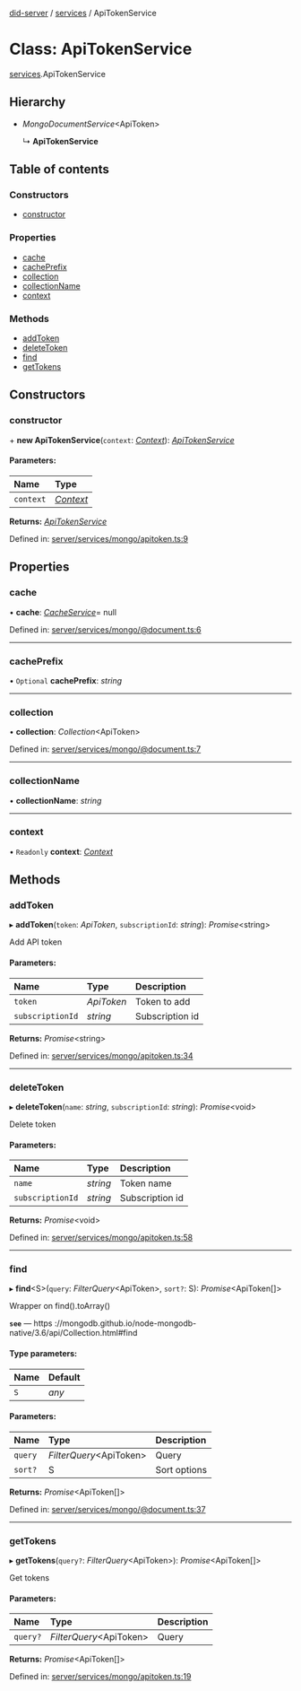 [did-server](../README.md) / [services](../modules/services.md) / ApiTokenService

# Class: ApiTokenService

[services](../modules/services.md).ApiTokenService

## Hierarchy

* *MongoDocumentService*<ApiToken\>

  ↳ **ApiTokenService**

## Table of contents

### Constructors

- [constructor](services.apitokenservice.md#constructor)

### Properties

- [cache](services.apitokenservice.md#cache)
- [cachePrefix](services.apitokenservice.md#cacheprefix)
- [collection](services.apitokenservice.md#collection)
- [collectionName](services.apitokenservice.md#collectionname)
- [context](services.apitokenservice.md#context)

### Methods

- [addToken](services.apitokenservice.md#addtoken)
- [deleteToken](services.apitokenservice.md#deletetoken)
- [find](services.apitokenservice.md#find)
- [getTokens](services.apitokenservice.md#gettokens)

## Constructors

### constructor

\+ **new ApiTokenService**(`context`: [*Context*](graphql_context.context.md)): [*ApiTokenService*](services.apitokenservice.md)

#### Parameters:

Name | Type |
:------ | :------ |
`context` | [*Context*](graphql_context.context.md) |

**Returns:** [*ApiTokenService*](services.apitokenservice.md)

Defined in: [server/services/mongo/apitoken.ts:9](https://github.com/Puzzlepart/did/blob/846b6048/server/services/mongo/apitoken.ts#L9)

## Properties

### cache

• **cache**: [*CacheService*](services_cache.cacheservice.md)= null

Defined in: [server/services/mongo/@document.ts:6](https://github.com/Puzzlepart/did/blob/846b6048/server/services/mongo/@document.ts#L6)

___

### cachePrefix

• `Optional` **cachePrefix**: *string*

___

### collection

• **collection**: *Collection*<ApiToken\>

Defined in: [server/services/mongo/@document.ts:7](https://github.com/Puzzlepart/did/blob/846b6048/server/services/mongo/@document.ts#L7)

___

### collectionName

• **collectionName**: *string*

___

### context

• `Readonly` **context**: [*Context*](graphql_context.context.md)

## Methods

### addToken

▸ **addToken**(`token`: *ApiToken*, `subscriptionId`: *string*): *Promise*<string\>

Add API token

#### Parameters:

Name | Type | Description |
:------ | :------ | :------ |
`token` | *ApiToken* | Token to add   |
`subscriptionId` | *string* | Subscription id    |

**Returns:** *Promise*<string\>

Defined in: [server/services/mongo/apitoken.ts:34](https://github.com/Puzzlepart/did/blob/846b6048/server/services/mongo/apitoken.ts#L34)

___

### deleteToken

▸ **deleteToken**(`name`: *string*, `subscriptionId`: *string*): *Promise*<void\>

Delete token

#### Parameters:

Name | Type | Description |
:------ | :------ | :------ |
`name` | *string* | Token name   |
`subscriptionId` | *string* | Subscription id    |

**Returns:** *Promise*<void\>

Defined in: [server/services/mongo/apitoken.ts:58](https://github.com/Puzzlepart/did/blob/846b6048/server/services/mongo/apitoken.ts#L58)

___

### find

▸ **find**<S\>(`query`: *FilterQuery*<ApiToken\>, `sort?`: S): *Promise*<ApiToken[]\>

Wrapper on find().toArray()

**`see`** — https ://mongodb.github.io/node-mongodb-native/3.6/api/Collection.html#find

#### Type parameters:

Name | Default |
:------ | :------ |
`S` | *any* |

#### Parameters:

Name | Type | Description |
:------ | :------ | :------ |
`query` | *FilterQuery*<ApiToken\> | Query   |
`sort?` | S | Sort options    |

**Returns:** *Promise*<ApiToken[]\>

Defined in: [server/services/mongo/@document.ts:37](https://github.com/Puzzlepart/did/blob/846b6048/server/services/mongo/@document.ts#L37)

___

### getTokens

▸ **getTokens**(`query?`: *FilterQuery*<ApiToken\>): *Promise*<ApiToken[]\>

Get tokens

#### Parameters:

Name | Type | Description |
:------ | :------ | :------ |
`query?` | *FilterQuery*<ApiToken\> | Query    |

**Returns:** *Promise*<ApiToken[]\>

Defined in: [server/services/mongo/apitoken.ts:19](https://github.com/Puzzlepart/did/blob/846b6048/server/services/mongo/apitoken.ts#L19)
